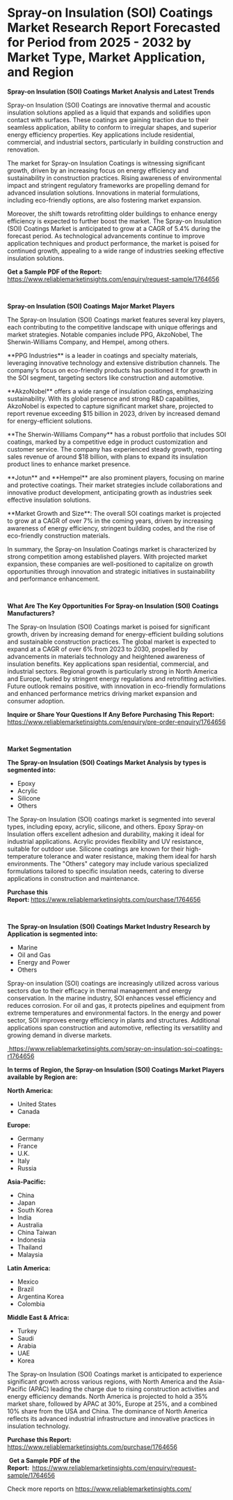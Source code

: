 <p><h1>Spray-on Insulation (SOI) Coatings Market Research Report Forecasted for Period from 2025 -  2032 by Market Type, Market Application, and Region</h1></p><p><strong>Spray-on Insulation (SOI) Coatings Market Analysis and Latest Trends</strong></p>
<p><p>Spray-on Insulation (SOI) Coatings are innovative thermal and acoustic insulation solutions applied as a liquid that expands and solidifies upon contact with surfaces. These coatings are gaining traction due to their seamless application, ability to conform to irregular shapes, and superior energy efficiency properties. Key applications include residential, commercial, and industrial sectors, particularly in building construction and renovation.</p><p>The market for Spray-on Insulation Coatings is witnessing significant growth, driven by an increasing focus on energy efficiency and sustainability in construction practices. Rising awareness of environmental impact and stringent regulatory frameworks are propelling demand for advanced insulation solutions. Innovations in material formulations, including eco-friendly options, are also fostering market expansion.</p><p>Moreover, the shift towards retrofitting older buildings to enhance energy efficiency is expected to further boost the market. The Spray-on Insulation (SOI) Coatings Market is anticipated to grow at a CAGR of 5.4% during the forecast period. As technological advancements continue to improve application techniques and product performance, the market is poised for continued growth, appealing to a wide range of industries seeking effective insulation solutions.</p></p>
<p><strong>Get a Sample PDF of the Report:&nbsp;</strong> <a href="https://www.reliablemarketinsights.com/enquiry/request-sample/1764656?utm_campaign=3293&utm_medium=2&utm_source=Github&utm_content=ia&utm_term=03042025&utm_id=spray-on-insulation-soi-coatings">https://www.reliablemarketinsights.com/enquiry/request-sample/1764656</a></p>
<p>&nbsp;</p>
<p><strong>Spray-on Insulation (SOI) Coatings Major Market Players</strong></p>
<p><p>The Spray-on Insulation (SOI) Coatings market features several key players, each contributing to the competitive landscape with unique offerings and market strategies. Notable companies include PPG, AkzoNobel, The Sherwin-Williams Company, and Hempel, among others.</p><p>**PPG Industries** is a leader in coatings and specialty materials, leveraging innovative technology and extensive distribution channels. The company's focus on eco-friendly products has positioned it for growth in the SOI segment, targeting sectors like construction and automotive.</p><p>**AkzoNobel** offers a wide range of insulation coatings, emphasizing sustainability. With its global presence and strong R&D capabilities, AkzoNobel is expected to capture significant market share, projected to report revenue exceeding $15 billion in 2023, driven by increased demand for energy-efficient solutions.</p><p>**The Sherwin-Williams Company** has a robust portfolio that includes SOI coatings, marked by a competitive edge in product customization and customer service. The company has experienced steady growth, reporting sales revenue of around $18 billion, with plans to expand its insulation product lines to enhance market presence.</p><p>**Jotun** and **Hempel** are also prominent players, focusing on marine and protective coatings. Their market strategies include collaborations and innovative product development, anticipating growth as industries seek effective insulation solutions.</p><p>**Market Growth and Size**: The overall SOI coatings market is projected to grow at a CAGR of over 7% in the coming years, driven by increasing awareness of energy efficiency, stringent building codes, and the rise of eco-friendly construction materials.</p><p>In summary, the Spray-on Insulation Coatings market is characterized by strong competition among established players. With projected market expansion, these companies are well-positioned to capitalize on growth opportunities through innovation and strategic initiatives in sustainability and performance enhancement.</p></p>
<p>&nbsp;</p>
<p><strong>What Are The Key Opportunities For Spray-on Insulation (SOI) Coatings Manufacturers?</strong></p>
<p><p>The Spray-on Insulation (SOI) Coatings market is poised for significant growth, driven by increasing demand for energy-efficient building solutions and sustainable construction practices. The global market is expected to expand at a CAGR of over 6% from 2023 to 2030, propelled by advancements in materials technology and heightened awareness of insulation benefits. Key applications span residential, commercial, and industrial sectors. Regional growth is particularly strong in North America and Europe, fueled by stringent energy regulations and retrofitting activities. Future outlook remains positive, with innovation in eco-friendly formulations and enhanced performance metrics driving market expansion and consumer adoption.</p></p>
<p><strong>Inquire or Share Your Questions If Any Before Purchasing This Report:</strong> <a href="https://www.reliablemarketinsights.com/enquiry/pre-order-enquiry/1764656?utm_campaign=3293&utm_medium=2&utm_source=Github&utm_content=ia&utm_term=03042025&utm_id=spray-on-insulation-soi-coatings">https://www.reliablemarketinsights.com/enquiry/pre-order-enquiry/1764656</a></p>
<p>&nbsp;</p>
<p><strong>Market Segmentation</strong></p>
<p><strong>The Spray-on Insulation (SOI) Coatings Market Analysis by types is segmented into:</strong></p>
<p><ul><li>Epoxy</li><li>Acrylic</li><li>Silicone</li><li>Others</li></ul></p>
<p><p>The Spray-on Insulation (SOI) coatings market is segmented into several types, including epoxy, acrylic, silicone, and others. Epoxy Spray-on Insulation offers excellent adhesion and durability, making it ideal for industrial applications. Acrylic provides flexibility and UV resistance, suitable for outdoor use. Silicone coatings are known for their high-temperature tolerance and water resistance, making them ideal for harsh environments. The "Others" category may include various specialized formulations tailored to specific insulation needs, catering to diverse applications in construction and maintenance.</p></p>
<p><strong>Purchase this Report:&nbsp;</strong><a href="https://www.reliablemarketinsights.com/purchase/1764656?utm_campaign=3293&utm_medium=2&utm_source=Github&utm_content=ia&utm_term=03042025&utm_id=spray-on-insulation-soi-coatings">https://www.reliablemarketinsights.com/purchase/1764656</a></p>
<p>&nbsp;</p>
<p><strong>The Spray-on Insulation (SOI) Coatings Market Industry Research by Application is segmented into:</strong></p>
<p><ul><li>Marine</li><li>Oil and Gas</li><li>Energy and Power</li><li>Others</li></ul></p>
<p><p>Spray-on insulation (SOI) coatings are increasingly utilized across various sectors due to their efficacy in thermal management and energy conservation. In the marine industry, SOI enhances vessel efficiency and reduces corrosion. For oil and gas, it protects pipelines and equipment from extreme temperatures and environmental factors. In the energy and power sector, SOI improves energy efficiency in plants and structures. Additional applications span construction and automotive, reflecting its versatility and growing demand in diverse markets.</p></p>
<p><a href="https://www.reliablemarketinsights.com/spray-on-insulation-soi-coatings-r1764656?utm_campaign=3293&utm_medium=2&utm_source=Github&utm_content=ia&utm_term=03042025&utm_id=spray-on-insulation-soi-coatings">&nbsp;https://www.reliablemarketinsights.com/spray-on-insulation-soi-coatings-r1764656</a></p>
<p><strong>In terms of Region, the Spray-on Insulation (SOI) Coatings Market Players available by Region are:</strong></p>
<p>
    <p> <strong> North America: </strong>
        <ul>
            <li>United States</li>
            <li>Canada</li>
        </ul>
        </p> 
    <p> <strong> Europe: </strong>
        <ul>
            <li>Germany</li>
            <li>France</li>
            <li>U.K.</li>
            <li>Italy</li>
            <li>Russia</li>
        </ul>
        </p> 
    <p> <strong> Asia-Pacific: </strong>
        <ul>
            <li>China</li>
            <li>Japan</li>
            <li>South Korea</li>
            <li>India</li>
            <li>Australia</li>
            <li>China Taiwan</li>
            <li>Indonesia</li>
            <li>Thailand</li>
            <li>Malaysia</li>
        </ul>
        </p> 
    <p> <strong> Latin America: </strong>
        <ul>
            <li>Mexico</li>
            <li>Brazil</li>
            <li>Argentina Korea</li>
            <li>Colombia</li>
        </ul>
        </p> 
    <p> <strong> Middle East & Africa: </strong>
        <ul>
            <li>Turkey</li>
            <li>Saudi</li>
            <li>Arabia</li>
            <li>UAE</li>
            <li>Korea</li>
        </ul>
    </p>
    </p>
<p><p>The Spray-on Insulation (SOI) Coatings market is anticipated to experience significant growth across various regions, with North America and the Asia-Pacific (APAC) leading the charge due to rising construction activities and energy efficiency demands. North America is projected to hold a 35% market share, followed by APAC at 30%, Europe at 25%, and a combined 10% share from the USA and China. The dominance of North America reflects its advanced industrial infrastructure and innovative practices in insulation technology.</p></p>
<p><strong>Purchase this Report: </strong><a href="https://www.reliablemarketinsights.com/purchase/1764656?utm_campaign=3293&utm_medium=2&utm_source=Github&utm_content=ia&utm_term=03042025&utm_id=spray-on-insulation-soi-coatings">https://www.reliablemarketinsights.com/purchase/1764656</a></p>
<p>&nbsp;<strong>Get a Sample PDF of the Report:&nbsp;&nbsp;</strong><a href="https://www.reliablemarketinsights.com/enquiry/request-sample/1764656?utm_campaign=3293&utm_medium=2&utm_source=Github&utm_content=ia&utm_term=03042025&utm_id=spray-on-insulation-soi-coatings">https://www.reliablemarketinsights.com/enquiry/request-sample/1764656</a></p>
<p><strong></strong></p>
<p>Check more reports on <a href="https://www.reliablemarketinsights.com/?utm_campaign=3293&utm_medium=2&utm_source=Github&utm_content=ia&utm_term=03042025&utm_id=spray-on-insulation-soi-coatings">https://www.reliablemarketinsights.com/</a></p>